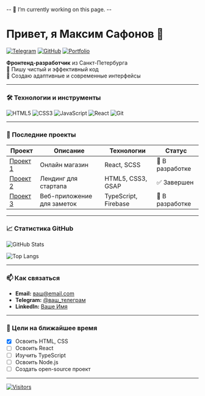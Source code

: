 -- 🔭 I’m currently working on this page. --

# Привет, я Максим Сафонов 👋
[![Telegram](https://img.shields.io/badge/-Telegram-0088CC?style=flat&logo=telegram)](https://t.me/ваш_телеграм)
[![GitHub](https://img.shields.io/badge/-GitHub-181717?style=flat&logo=github)](https://github.com/ваш_гитхаб)
[![Portfolio](https://img.shields.io/badge/-Портфолио-2ecc71?style=flat)](https://ваш-сайт.ru)

**Фронтенд-разработчик** из Санкт-Петербурга  
🚀 Пишу чистый и эффективный код  
🎨 Создаю адаптивные и современные интерфейсы

---

### 🛠️ Технологии и инструменты
![HTML5](https://img.shields.io/badge/-HTML5-E34F26?style=flat&logo=html5&logoColor=white)
![CSS3](https://img.shields.io/badge/-CSS3-1572B6?style=flat&logo=css3)
![JavaScript](https://img.shields.io/badge/-JavaScript-F7DF1E?style=flat&logo=javascript&logoColor=black)
![React](https://img.shields.io/badge/-React-61DAFB?style=flat&logo=react&logoColor=black)
![Git](https://img.shields.io/badge/-Git-F05032?style=flat&logo=git&logoColor=white)

---

### 📁 Последние проекты
| Проект | Описание | Технологии | Статус |
|--------|----------|------------|--------|
| [Проект 1](ссылка) | Онлайн магазин | React, SCSS | 🚧 В разработке |
| [Проект 2](ссылка) | Лендинг для стартапа | HTML5, CSS3, GSAP | ✅ Завершен |
| [Проект 3](ссылка) | Веб-приложение для заметок | TypeScript, Firebase | 🚧 В разработке |

---

### 📈 Статистика GitHub
![GitHub Stats](https://github-readme-stats.vercel.app/api?username=safonovmaks1&show_icons=true&theme=dark&hide_title=true)

![Top Langs](https://github-readme-stats.vercel.app/api/top-langs/?username=safonovmaks1&layout=compact&theme=dark)

---

### 📫 Как связаться
- **Email:** [ваш@email.com](mailto:ваш@email.com)
- **Telegram:** [@ваш_телеграм](https://t.me/ваш_телеграм)
- **LinkedIn:** [Ваше Имя](https://linkedin.com/in/ваш_линкедин)

---

### 🎯 Цели на ближайшее время
- [x] Освоить HTML, CSS
- [ ] Освоить React
- [ ] Изучить TypeScript
- [ ] Освоить Node.js
- [ ] Создать open-source проект

---

[![Visitors](https://komarev.com/ghpvc/?username=safonovmaks1&color=2ecc71)](https://github.com/safonovmaks1)
